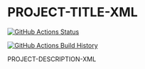 # PROJECT-TITLE-XML

<!--#if GitHubActions-->
[![GitHub Actions Status](https://github.com/GITHUB-USERNAME/GITHUB-PROJECT/workflows/Build/badge.svg?branch=master)](https://github.com/GITHUB-USERNAME/GITHUB-PROJECT/actions)

[![GitHub Actions Build History](https://buildstats.info/github/chart/GITHUB-USERNAME/GITHUB-PROJECT?branch=master&includeBuildsFromPullRequest=false)](https://github.com/GITHUB-USERNAME/GITHUB-PROJECT/actions)

<!--#endif-->
PROJECT-DESCRIPTION-XML
